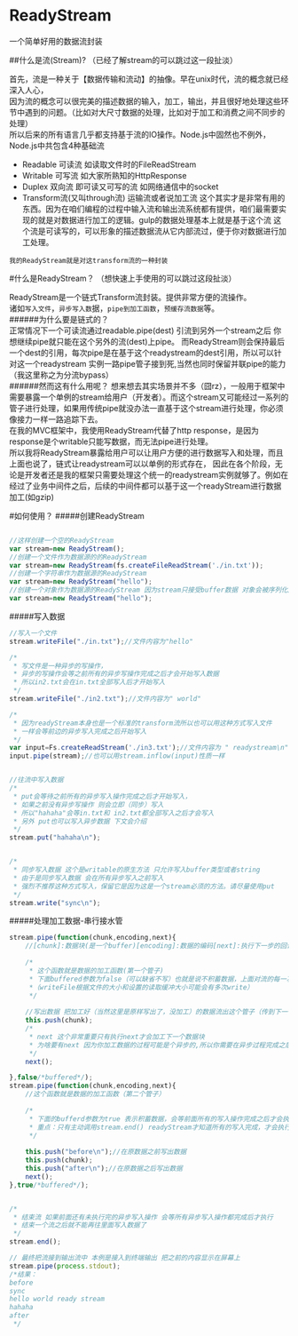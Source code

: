 # ReadyStream
一个简单好用的数据流封装

##什么是流(Stream)?
（已经了解stream的可以跳过这一段扯淡）  

首先，流是一种关于【数据传输和流动】的抽像。早在unix时代，流的概念就已经深入人心，    
因为流的概念可以很完美的描述数据的输入，加工，输出，并且很好地处理这些环节中遇到的问题。（比如对大尺寸数据的处理，比如对于加工和消费之间不同步的处理）  
所以后来的所有语言几乎都支持基于流的IO操作。Node.js中固然也不例外，Node.js中共包含4种基础流  
* Readable 可读流 如读取文件时的FileReadStream  
* Writable 可写流 如大家所熟知的HttpResponse  
* Duplex 双向流 即可读又可写的流 如网络通信中的socket  
* Transform流(又叫through流) 运输流或者说加工流 这个其实才是非常有用的东西。因为在咱们编程的过程中输入流和输出流系统都有提供，咱们最需要实现的就是对数据进行加工的逻辑。gulp的数据处理基本上就是基于这个流 这个流是可读写的，可以形象的描述数据流从它内部流过，便于你对数据进行加工处理。  

`我的ReadyStream就是对这transform流的一种封装`  

#什么是ReadyStream？
（想快速上手使用的可以跳过这段扯淡）  
  
ReadyStream是一个链式Transform流封装。提供非常方便的流操作。   
诸如`写入文件`，`异步写入数`据，`pipe到加工函数`，`预缓存流数据`等。  
######为什么要是链式的？  
正常情况下一个可读流通过readable.pipe(dest) 引流到另外一个stream之后 你想继续pipe就只能在这个另外的流(dest)上pipe。
而ReadyStream则会保持最后一个dest的引用，每次pipe是在基于这个readystream的dest引用，所以可以针对这一个readystream 实例一路pipe管子接到死,当然也同时保留并联pipe的能力（我这里称之为分流bypass）  
######然而这有什么用呢？
想来想去其实场景并不多（囧rz），一般用于框架中需要暴露一个单例的stream给用户（开发者）。而这个stream又可能经过一系列的管子进行处理，如果用传统pipe就没办法一直基于这个stream进行处理，你必须像接力一样一路追踪下去。  
在我的MVC框架中，我使用ReadyStream代替了http response，是因为response是个writable只能写数据，而无法pipe进行处理。  
所以我将ReadyStream暴露给用户可以让用户方便的进行数据写入和处理，而且上面也说了，链式让readystream可以以单例的形式存在，
因此在各个阶段，无论是开发者还是我的框架只需要处理这个统一的readystream实例就够了。例如在经过了业务中间件之后，后续的中间件都可以基于这一个readyStream进行数据加工(如gzip)   

#如何使用？
#####创建ReadyStream
```javascript

//这样创建一个空的ReadyStream
var stream=new ReadyStream();
//创建一个文件作为数据源的的ReadyStream
var stream=new ReadyStream(fs.createFileReadStream('./in.txt'));
//创建一个字符串作为数据源的ReadyStream
var stream=new ReadyStream("hello");
//创建一个对象作为数据源的ReadyStream 因为stream只接受buffer数据 对象会被序列化成JSON串
var stream=new ReadyStream("hello");

```
#####写入数据
```javascript 
//写入一个文件
stream.writeFile("./in.txt");//文件内容为"hello"

/*
 * 写文件是一种异步的写操作，
 * 异步的写操作会等之前所有的异步写操作完成之后才会开始写入数据
 * 所以in2.txt会在in.txt全部写入后才开始写入
 */
stream.writeFile("./in2.txt");//文件内容为" world"

/*
 * 因为readyStream本身也是一个标准的transform流所以也可以用这种方式写入文件
 * 一样会等前边的异步写入完成之后开始写入
 */
var input=Fs.createReadStream('./in3.txt');//文件内容为 " readystream\n"
input.pipe(stream);//也可以用stream.inflow(input)性质一样


//往流中写入数据
/*
 * put会等待之前所有的异步写入操作完成之后才开始写入，
 * 如果之前没有异步写操作 则会立即（同步）写入
 * 所以"hahaha"会等in.txt和 in2.txt都全部写入之后才会写入
 * 另外 put也可以写入异步数据 下文会介绍
 */
stream.put("hahaha\n");


/*
 * 同步写入数据 这个是writable的原生方法 只允许写入buffer类型或者string
 * 由于是同步写入数据 会在所有异步写入之前写入
 * 强烈不推荐这种方式写入，保留它是因为这是一个stream必须的方法。请尽量使用put
 */
stream.write("sync\n");
```
#####处理加工数据-串行接水管
```javascript
stream.pipe(function(chunk,encoding,next){
    //[chunk]:数据块(是一个buffer)[encoding]:数据的编码[next]:执行下一步的回调函数   
    
    /*
     * 这个函数就是数据的加工函数(第一个管子)
     * 下面buffered参数为false（可以缺省不写）也就是说不积蓄数据，上面对流的每一次write都会调用这个函数
     *（writeFile根据文件的大小和设置的读取缓冲大小可能会有多次write）
     */
    
    //写出数据 把加工好（当然这里是原样写出了，没加工）的数据流出这个管子（传到下一个管子或者传到输出流）
    this.push(chunk);
    /*
     * next 这个非常重要只有执行next才会加工下一个数据块 
     * 为啥要有next 因为你加工数据的过程可能是个异步的,所以你需要在异步过程完成之后才调用next
     */
    next(); 

},false/*buffered*/);
stream.pipe(function(chunk,encoding,next){
    //这个函数就是数据的加工函数（第二个管子）
    
    /*
     * 下面的bufferd参数为true 表示积蓄数据，会等前面所有的写入操作完成之后才会执行这个函数
     * 重点：只有主动调用stream.end() readyStream才知道所有的写入完成，才会执行这个函数 否则会一直等待
     */
    
    this.push("before\n");//在原数据之前写出数据
    this.push(chunk);
    this.push("after\n");//在原数据之后写出数据
    next();
},true/*buffered*/);


/*
 * 结束流 如果前面还有未执行完的异步写入操作 会等所有异步写入操作都完成后才执行
 * 结束一个流之后就不能再往里面写入数据了
 */
stream.end();

// 最终把流接到输出流中 本例是接入到终端输出 把之前的内容显示在屏幕上
stream.pipe(process.stdout);
/*结果：
before
sync
hello world ready stream
hahaha
after
 */
```
